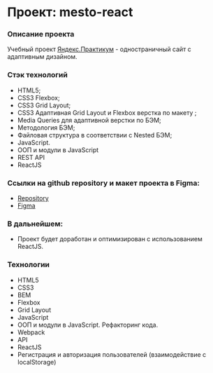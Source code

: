 # Проект: mesto-react

### Описание проекта

Учебный проект [Яндекс.Практикум](https://practicum.yandex.ru/) - одностраничный сайт с адаптивным дизайном.

### Стэк технологий

- HTML5;
- CSS3 Flexbox;
- CSS3 Grid Layout;
- CSS3 Адаптивная Grid Layout и Flexbox верстка по макету ;
- Media Queries для адаптивной верстки по БЭМ;
- Методология БЭМ;
- Файловая структура в соответствии с Nested БЭМ;
- JavaScript.
- ООП и модули в JavaScript
- REST API
- ReactJS

### Ссылки на github repository и макет проекта в Figma:

- [Repository](https://github.com/vecoweb22/mesto-react)
- [Figma](https://www.figma.com/file/2cn9N9jSkmxD84oJik7xL7/JavaScript.-Sprint-4?node-id=0%3A1)

### В дальнейшем:

- Проект будет доработан и оптимизирован с использованием ReactJS.

### Технологии

- HTML5
- CSS3
- BEM
- Flexbox
- Grid Layout
- JavaScript
- ООП и модули в JavaScript. Рефакторинг кода.
- Webpack
- API
- ReactJS
- Регистрация и авторизация пользователей (взаимодействие с localStorage)
